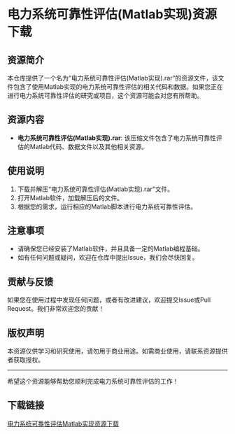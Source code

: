 # 电力系统可靠性评估(Matlab实现)资源下载

## 资源简介
本仓库提供了一个名为“电力系统可靠性评估(Matlab实现).rar”的资源文件，该文件包含了使用Matlab实现的电力系统可靠性评估的相关代码和数据。如果您正在进行电力系统可靠性评估的研究或项目，这个资源可能会对您有所帮助。

## 资源内容
- **电力系统可靠性评估(Matlab实现).rar**: 该压缩文件包含了电力系统可靠性评估的Matlab代码、数据文件以及其他相关资源。

## 使用说明
1. 下载并解压“电力系统可靠性评估(Matlab实现).rar”文件。
2. 打开Matlab软件，加载解压后的文件。
3. 根据您的需求，运行相应的Matlab脚本进行电力系统可靠性评估。

## 注意事项
- 请确保您已经安装了Matlab软件，并且具备一定的Matlab编程基础。
- 如有任何问题或疑问，欢迎在仓库中提出Issue，我们会尽快回复。

## 贡献与反馈
如果您在使用过程中发现任何问题，或者有改进建议，欢迎提交Issue或Pull Request。我们非常欢迎您的贡献！

## 版权声明
本资源仅供学习和研究使用，请勿用于商业用途。如需商业使用，请联系资源提供者获取授权。

---

希望这个资源能够帮助您顺利完成电力系统可靠性评估的工作！

## 下载链接

[电力系统可靠性评估Matlab实现资源下载](https://pan.quark.cn/s/6aea320211cf)